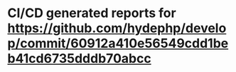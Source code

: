 # CI/CD generated reports for https://github.com/hydephp/develop/commit/60912a410e56549cdd1beb41cd6735dddb70abcc
